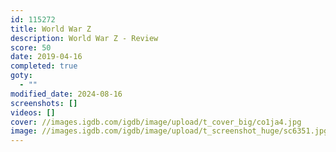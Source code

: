 ```yaml
---
id: 115272
title: World War Z
description: World War Z - Review
score: 50
date: 2019-04-16
completed: true
goty:
  - ""
modified_date: 2024-08-16
screenshots: []
videos: []
cover: //images.igdb.com/igdb/image/upload/t_cover_big/co1ja4.jpg
image: //images.igdb.com/igdb/image/upload/t_screenshot_huge/sc6351.jpg
---
```

